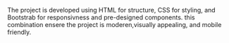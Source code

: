 The project is developed using HTML for structure, CSS for styling, and Bootstrab for responsivness and pre-designed components.
this combination ensere the project is moderen,visually appealing, and mobile friendly.
